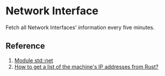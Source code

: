 # Network Interface

Fetch all Network Interfaces' information every five minutes.

## Reference

1. [Module std::net](https://doc.rust-lang.org/std/net/)
2. [How to get a list of the machine's IP addresses from Rust?](https://stackoverflow.com/questions/44056006/how-to-get-a-list-of-the-machines-ip-addresses-from-rust)